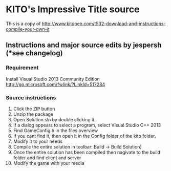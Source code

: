 KITO's Impressive Title source
====================
This is a copy of http://www.kitopen.com/t532-download-and-instructions-compile-your-own-it


Instructions and major source edits by jespersh (*see changelog)
---------------------

### Requirement
Install Visual Studio 2013 Community Edition
http://go.microsoft.com/fwlink/?LinkId=517284

### Source instructions
1. Click the ZIP button
2. Unzip the package
3. Open Solution.sln by double clicking it.
 1. if a dialog appears to select a program, select Visual Studio C++ 2013
4. Find GameConfig.h in the files overview
 1. If you cant find it, then open it in the Config folder of the kito folder.
5. Modify it to your needs
6. Compile the entire solution in toolbar: Build -> Build Solution)
7. Once the entire solution has been compiled then nagivate to the build folder and find client and server
8. Modify the game with your media
